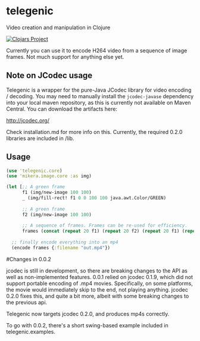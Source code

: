 # telegenic
Video creation and manipulation in Clojure

[![Clojars Project](http://clojars.org/net.mikera/telegenic/latest-version.svg)](http://clojars.org/net.mikera/telegenic)

Currently you can use it to encode H264 video from a sequence of image frames. Not much support for anything else yet.

## Note on JCodec usage

Telegenic is a wrapper for the pure-Java JCodec library for video encoding / decoding. You may need to manually install the `jcodec-javase` dependency into your local maven repository, as this is currently not available on Maven Central. You can download the artifacts here:

http://jcodec.org/

Check installation.md for more info on this.  Currently, the required 0.2.0 libraries are included in /lib.

## Usage

```clojure
(use 'telegenic.core)
(use 'mikera.image.core :as img)

(let [;; A green frame
      f1 (img/new-image 100 100)
      _ (img/fill-rect! f1 0 0 100 100 java.awt.Color/GREEN)
      
      ;; A green frame
      f2 (img/new-image 100 100)
      
      ;; A sequence of frames. Frames can be re-used for efficiency.
      frames (concat (repeat 20 f1) (repeat 20 f2) (repeat 20 f1) (repeat 20 f2)))]
  
  ;; finally encode everything into an mp4
  (encode frames {:filename "out.mp4"})

```

#Changes in 0.0.2

jcodec is still in development, so there are breaking changes to the API as well
as non-implemented features.  0.0.1 relied on jcodec 0.1.9, which did not support
portable encoding of .mp4 movies.  Specifically, on some platforms, the movie
would immediately skip to the end, not playing anything. jcodec 0.2.0 fixes this,
and quite a bit more, albeit with some breaking changes to the previous api.

Telegenic now targets jcodec 0.2.0, and produces mp4s correctly.

To go with 0.0.2, there's a short swing-based example included in telegenic.examples.


